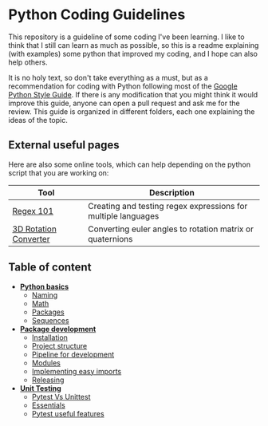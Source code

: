 # Python Coding Guidelines

This repository is a guideline of some coding I've been learning. 
I like to think that I still can learn as much as possible, so this is a readme explaining (with examples) some python that improved my coding, and I hope can also help others.

It is no holy text, so don't take everything as a must, but as a recommendation for coding with Python following most of the [Google Python Style Guide](https://google.github.io/styleguide/pyguide.html).
If there is any modification that you might think it would improve this guide, anyone can open a pull request and ask me for the review.
This guide is organized in different folders, each one explaining the ideas of the topic.

## External useful pages

Here are also some online tools, which can help depending on the python script that you are working on:

| **Tool**                                                                   | **Description**                                               |
|----------------------------------------------------------------------------|---------------------------------------------------------------| 
| [Regex 101](https://regex101.com/)                                         | Creating and testing regex expressions for multiple languages | 
| [3D Rotation Converter](https://www.andre-gaschler.com/rotationconverter/) | Converting euler angles to rotation matrix or quaternions     |

## Table of content

* [**Python basics**](docs/python-basics.md)
  * [Naming](docs/python-basics.md#naming)
  * [Math](docs/python-basics.md#math-and-numbers)
  * [Packages](docs/python-basics.md#packages)
  * [Sequences](docs/python-basics.md#sequences)
* [**Package development**](docs/package-development.md)
  * [Installation](docs/package-development.md#installation)
  * [Project structure](docs/package-development.md#project-structure)
  * [Pipeline for development](docs/package-development.md#pipeline-for-development)
  * [Modules](docs/package-development.md#modules)
  * [Implementing easy imports](docs/package-development.md#implementing-easy-imports)
  * [Releasing](docs/package-development.md#releasing)
* [**Unit Testing**](docs/unit-testing.md)
  * [Pytest Vs Unittest](docs/unit-testing.md#pytest-vs-unittest)
  * [Essentials](docs/unit-testing.md#essentials)
  * [Pytest useful features](docs/unit-testing.md#pytest-useful-features)
